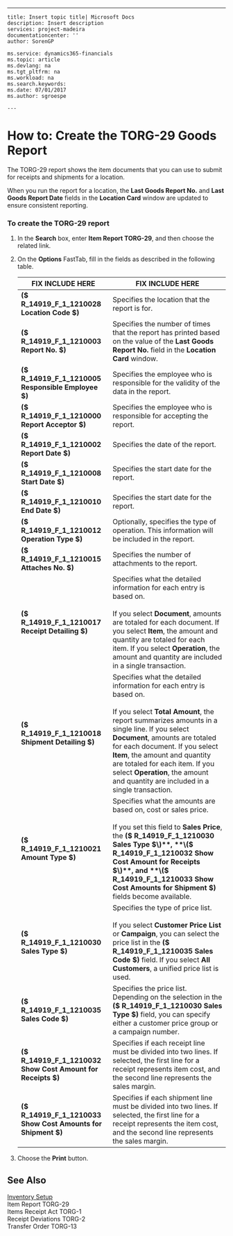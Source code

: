 ---
    title: Insert topic title| Microsoft Docs
    description: Insert description
    services: project-madeira
    documentationcenter: ''
    author: SorenGP

    ms.service: dynamics365-financials
    ms.topic: article
    ms.devlang: na
    ms.tgt_pltfrm: na
    ms.workload: na
    ms.search.keywords:
    ms.date: 07/01/2017
    ms.author: sgroespe

    ---
# How to: Create the TORG-29 Goods Report
The TORG-29 report shows the item documents that you can use to submit for receipts and shipments for a location.  
  
 When you run the report for a location, the **Last Goods Report No.** and **Last Goods Report Date** fields in the **Location Card** window are updated to ensure consistent reporting.  
  
### To create the TORG-29 report  
  
1.  In the **Search** box, enter **Item Report TORG-29**, and then choose the related link.  
  
2.  On the **Options** FastTab, fill in the fields as described in the following table.  
  
    |FIX INCLUDE HERE<!--[!INCLUDE[bp_tablefield](../../ApplicationDesign/includes/bp_tablefield_md.md)] -->|FIX INCLUDE HERE<!--[!INCLUDE[bp_tabledescription](../../ApplicationDesign/includes/bp_tabledescription_md.md)] -->|  
    |---------------------------------|---------------------------------------|  
    |**\($ R\_14919\_F\_1\_1210028 Location Code $\)**|Specifies the location that the report is for.|  
    |**\($ R\_14919\_F\_1\_1210003 Report No. $\)**|Specifies the number of times that the report has printed based on the value of the **Last Goods Report No.** field in the **Location Card** window.|  
    |**\($ R\_14919\_F\_1\_1210005 Responsible Employee $\)**|Specifies the employee who is responsible for the validity of the data in the report.|  
    |**\($ R\_14919\_F\_1\_1210000 Report Acceptor $\)**|Specifies the employee who is responsible for accepting the report.|  
    |**\($ R\_14919\_F\_1\_1210002 Report Date $\)**|Specifies the date of the report.|  
    |**\($ R\_14919\_F\_1\_1210008 Start Date $\)**|Specifies the start date for the report.|  
    |**\($ R\_14919\_F\_1\_1210010 End Date $\)**|Specifies the start date for the report.|  
    |**\($ R\_14919\_F\_1\_1210012 Operation Type $\)**|Optionally, specifies the type of operation. This information will be included in the report.|  
    |**\($ R\_14919\_F\_1\_1210015 Attaches No. $\)**|Specifies the number of attachments to the report.|  
    |**\($ R\_14919\_F\_1\_1210017 Receipt Detailing $\)**|Specifies what the detailed information for each entry is based on.<br /><br /> If you select **Document**, amounts are totaled for each document. If you select **Item**, the amount and quantity are totaled for each item. If you select **Operation**, the amount and quantity are included in a single transaction.|  
    |**\($ R\_14919\_F\_1\_1210018 Shipment Detailing $\)**|Specifies what the detailed information for each entry is based on.<br /><br /> If you select **Total Amount**, the report summarizes amounts in a single line. If you select **Document**, amounts are totaled for each document. If you select **Item**, the amount and quantity are totaled for each item. If you select **Operation**, the amount and quantity are included in a single transaction.|  
    |**\($ R\_14919\_F\_1\_1210021 Amount Type $\)**|Specifies what the amounts are based on, cost or sales price.<br /><br /> If you set this field to **Sales Price**, the **\($ R\_14919\_F\_1\_1210030 Sales Type $\)**, **\($ R\_14919\_F\_1\_1210032 Show Cost Amount for Receipts $\)**, and **\($ R\_14919\_F\_1\_1210033 Show Cost Amounts for Shipment $\)** fields become available.|  
    |**\($ R\_14919\_F\_1\_1210030 Sales Type $\)**|Specifies the type of price list.<br /><br /> If you select **Customer Price List**  or **Campaign**, you can select the price list in the **\($ R\_14919\_F\_1\_1210035 Sales Code $\)** field. If you select **All Customers**, a unified price list is used.|  
    |**\($ R\_14919\_F\_1\_1210035 Sales Code $\)**|Specifies the price list. Depending on the selection in the **\($ R\_14919\_F\_1\_1210030 Sales Type $\)** field, you can specify either a customer price group or a campaign number.|  
    |**\($ R\_14919\_F\_1\_1210032 Show Cost Amount for Receipts $\)**|Specifies if each receipt line must be divided into two lines. If selected, the first line for a receipt represents item cost, and the second line represents the sales margin.|  
    |**\($ R\_14919\_F\_1\_1210033 Show Cost Amounts for Shipment $\)**|Specifies if each shipment line must be divided into two lines. If selected, the first line for a receipt represents the item cost, and the second line represents the sales margin.|  
  
3.  Choose the **Print** button.  
  
## See Also  
 [Inventory Setup](../../LocalFunctionalityForMicrosoftDynamicsNav2016/Russia/inventory-setup.md)   
 Item Report TORG-29   
 Items Receipt Act TORG-1   
 Receipt Deviations TORG-2   
 Transfer Order TORG-13